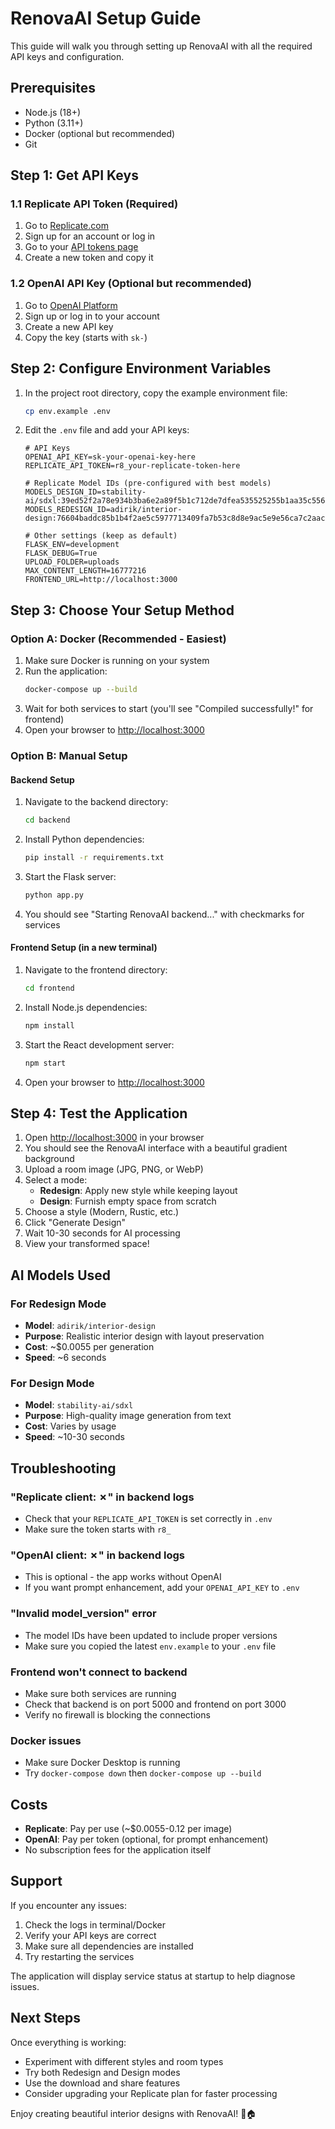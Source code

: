 # RenovaAI Setup Guide

This guide will walk you through setting up RenovaAI with all the required API keys and configuration.

## Prerequisites

- Node.js (18+)
- Python (3.11+)
- Docker (optional but recommended)
- Git

## Step 1: Get API Keys

### 1.1 Replicate API Token (Required)

1. Go to [Replicate.com](https://replicate.com)
2. Sign up for an account or log in
3. Go to your [API tokens page](https://replicate.com/account/api-tokens)
4. Create a new token and copy it

### 1.2 OpenAI API Key (Optional but recommended)

1. Go to [OpenAI Platform](https://platform.openai.com/api-keys)
2. Sign up or log in to your account
3. Create a new API key
4. Copy the key (starts with `sk-`)

## Step 2: Configure Environment Variables

1. In the project root directory, copy the example environment file:
   ```bash
   cp env.example .env
   ```

2. Edit the `.env` file and add your API keys:
   ```env
   # API Keys
   OPENAI_API_KEY=sk-your-openai-key-here
   REPLICATE_API_TOKEN=r8_your-replicate-token-here
   
   # Replicate Model IDs (pre-configured with best models)
   MODELS_DESIGN_ID=stability-ai/sdxl:39ed52f2a78e934b3ba6e2a89f5b1c712de7dfea535525255b1aa35c5565e08b
   MODELS_REDESIGN_ID=adirik/interior-design:76604baddc85b1b4f2ae5c5977713409fa7b53c8d8e9ac5e9e56ca7c2aac8b4a
   
   # Other settings (keep as default)
   FLASK_ENV=development
   FLASK_DEBUG=True
   UPLOAD_FOLDER=uploads
   MAX_CONTENT_LENGTH=16777216
   FRONTEND_URL=http://localhost:3000
   ```

## Step 3: Choose Your Setup Method

### Option A: Docker (Recommended - Easiest)

1. Make sure Docker is running on your system
2. Run the application:
   ```bash
   docker-compose up --build
   ```
3. Wait for both services to start (you'll see "Compiled successfully!" for frontend)
4. Open your browser to [http://localhost:3000](http://localhost:3000)

### Option B: Manual Setup

#### Backend Setup
1. Navigate to the backend directory:
   ```bash
   cd backend
   ```
2. Install Python dependencies:
   ```bash
   pip install -r requirements.txt
   ```
3. Start the Flask server:
   ```bash
   python app.py
   ```
4. You should see "Starting RenovaAI backend..." with checkmarks for services

#### Frontend Setup (in a new terminal)
1. Navigate to the frontend directory:
   ```bash
   cd frontend
   ```
2. Install Node.js dependencies:
   ```bash
   npm install
   ```
3. Start the React development server:
   ```bash
   npm start
   ```
4. Open your browser to [http://localhost:3000](http://localhost:3000)

## Step 4: Test the Application

1. Open [http://localhost:3000](http://localhost:3000) in your browser
2. You should see the RenovaAI interface with a beautiful gradient background
3. Upload a room image (JPG, PNG, or WebP)
4. Select a mode:
   - **Redesign**: Apply new style while keeping layout
   - **Design**: Furnish empty space from scratch
5. Choose a style (Modern, Rustic, etc.)
6. Click "Generate Design"
7. Wait 10-30 seconds for AI processing
8. View your transformed space!

## AI Models Used

### For Redesign Mode
- **Model**: `adirik/interior-design`
- **Purpose**: Realistic interior design with layout preservation
- **Cost**: ~$0.0055 per generation
- **Speed**: ~6 seconds

### For Design Mode
- **Model**: `stability-ai/sdxl`
- **Purpose**: High-quality image generation from text
- **Cost**: Varies by usage
- **Speed**: ~10-30 seconds

## Troubleshooting

### "Replicate client: ✗" in backend logs
- Check that your `REPLICATE_API_TOKEN` is set correctly in `.env`
- Make sure the token starts with `r8_`

### "OpenAI client: ✗" in backend logs
- This is optional - the app works without OpenAI
- If you want prompt enhancement, add your `OPENAI_API_KEY` to `.env`

### "Invalid model_version" error
- The model IDs have been updated to include proper versions
- Make sure you copied the latest `env.example` to your `.env` file

### Frontend won't connect to backend
- Make sure both services are running
- Check that backend is on port 5000 and frontend on port 3000
- Verify no firewall is blocking the connections

### Docker issues
- Make sure Docker Desktop is running
- Try `docker-compose down` then `docker-compose up --build`

## Costs

- **Replicate**: Pay per use (~$0.0055-0.12 per image)
- **OpenAI**: Pay per token (optional, for prompt enhancement)
- No subscription fees for the application itself

## Support

If you encounter any issues:
1. Check the logs in terminal/Docker
2. Verify your API keys are correct
3. Make sure all dependencies are installed
4. Try restarting the services

The application will display service status at startup to help diagnose issues.

## Next Steps

Once everything is working:
- Experiment with different styles and room types
- Try both Redesign and Design modes
- Use the download and share features
- Consider upgrading your Replicate plan for faster processing

Enjoy creating beautiful interior designs with RenovaAI! 🎨🏠 